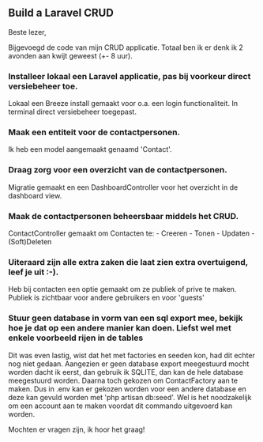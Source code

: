## Build a Laravel CRUD

Beste lezer,

Bijgevoegd de code van mijn CRUD applicatie. Totaal ben ik er denk ik 2 avonden aan kwijt geweest (+- 8 uur).

### Installeer lokaal een Laravel applicatie, pas bij voorkeur direct versiebeheer toe. 
Lokaal een Breeze install gemaakt voor o.a. een login functionaliteit. In terminal direct versiebeheer toegepast.

### Maak een entiteit voor de contactpersonen. 

Ik heb een model aangemaakt genaamd 'Contact'.
    
### Draag zorg voor een overzicht van de contactpersonen. 

Migratie gemaakt en een DashboardController voor het overzicht in de dashboard view.

### Maak de contactpersonen beheersbaar middels het CRUD.

ContactController gemaakt om Contacten te:
    - Creeren
    - Tonen
    - Updaten
    - (Soft)Deleten

### Uiteraard zijn alle extra zaken die laat zien extra overtuigend, leef je uit :-). 

Heb bij contacten een optie gemaakt om ze publiek of prive te maken. Publiek is zichtbaar voor andere gebruikers en voor 'guests'


### Stuur geen database in vorm van een sql export mee, bekijk hoe je dat op een andere manier kan doen. Liefst wel met enkele voorbeeld rijen in de tables

Dit was even lastig, wist dat het met factories en seeden kon, had dit echter nog niet gedaan. Aangezien er geen database export meegestuurd mocht worden dacht ik eerst, dan gebruik ik SQLITE, dan kan de hele database meegestuurd worden. Daarna toch gekozen om ContactFactory aan te maken. Dus in .env kan er gekozen worden voor een andere database en deze kan gevuld worden met 'php artisan db:seed'. Wel is het noodzakelijk om een account aan te maken voordat dit commando uitgevoerd kan worden. 

Mochten er vragen zijn, ik hoor het graag!



